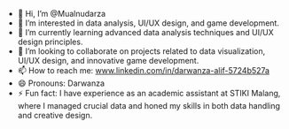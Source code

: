 - 👋 Hi, I’m @Mualnudarza
- 👀 I’m interested in data analysis, UI/UX design, and game development.
- 🌱 I’m currently learning advanced data analysis techniques and UI/UX design principles.
- 💞️ I’m looking to collaborate on projects related to data visualization, UI/UX design, and innovative game development.
- 📫 How to reach me: www.linkedin.com/in/darwanza-alif-5724b527a
- 😄 Pronouns: Darwanza
- ⚡ Fun fact: I have experience as an academic assistant at STIKI Malang, where I managed crucial data and honed my skills in both data handling and creative design.
 
<!---
Mualnudarza/Mualnudarza is a ✨ special ✨ repository because its `README.md` (this file) appears on your GitHub profile.
You can click the Preview link to take a look at your changes.
--->
